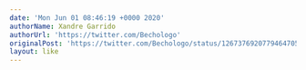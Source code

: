 ```yaml
---
date: 'Mon Jun 01 08:46:19 +0000 2020'
authorName: Xandre Garrido
authorUrl: 'https://twitter.com/Bechologo'
originalPost: 'https://twitter.com/Bechologo/status/1267376920779464705'
layout: like
---
```

